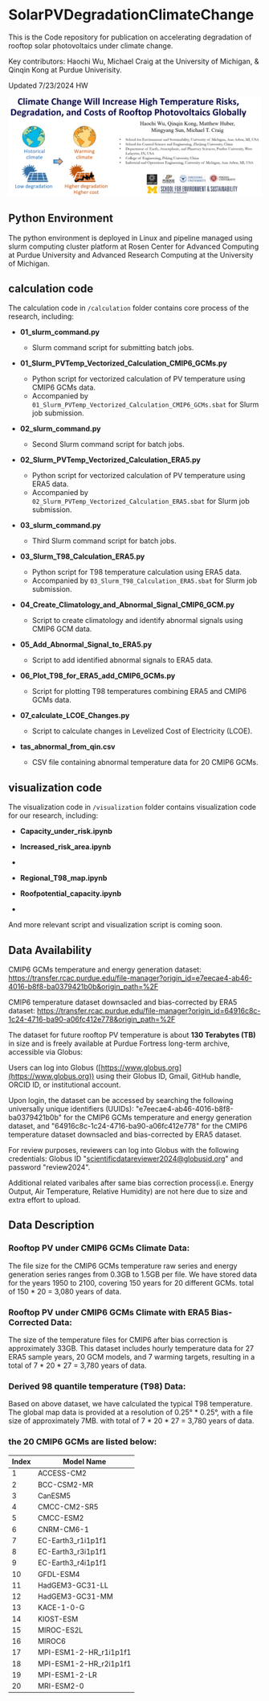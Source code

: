 # SolarPVDegradationClimateChange

This is the Code repository for publication on accelerating degradation of rooftop solar photovoltaics under climate change.

Key contributors: Haochi Wu, Michael Craig at the University of Michigan, & Qinqin Kong at Purdue Univerisity.

Updated 7/23/2024 HW

![Project](Illustr.png)

## Python Environment
The python environment is deployed in Linux and pipeline managed using slurm computing cluster platform at Rosen Center for Advanced Computing at Purdue University and Advanced Research Computing at the University of Michigan.

## calculation code
The calculation code in `/calculation` folder contains core process of the research, including:
- **01_slurm_command.py**    
    - Slurm command script for submitting batch jobs.
      
- **01_Slurm_PVTemp_Vectorized_Calculation_CMIP6_GCMs.py**    
    - Python script for vectorized calculation of PV temperature using CMIP6 GCMs data.
    - Accompanied by `01_Slurm_PVTemp_Vectorized_Calculation_CMIP6_GCMs.sbat` for Slurm job submission.
      
- **02_slurm_command.py**    
    - Second Slurm command script for batch jobs.
      
- **02_Slurm_PVTemp_Vectorized_Calculation_ERA5.py**    
    - Python script for vectorized calculation of PV temperature using ERA5 data.
    - Accompanied by `02_Slurm_PVTemp_Vectorized_Calculation_ERA5.sbat` for Slurm job submission.
      
- **03_slurm_command.py**    
    - Third Slurm command script for batch jobs.
      
- **03_Slurm_T98_Calculation_ERA5.py**    
    - Python script for T98 temperature calculation using ERA5 data.
    - Accompanied by `03_Slurm_T98_Calculation_ERA5.sbat` for Slurm job submission.
      
- **04_Create_Climatology_and_Abnormal_Signal_CMIP6_GCM.py**    
    - Script to create climatology and identify abnormal signals using CMIP6 GCM data.
      
- **05_Add_Abnormal_Signal_to_ERA5.py**    
    - Script to add identified abnormal signals to ERA5 data.
      
- **06_Plot_T98_for_ERA5_add_CMIP6_GCMs.py**    
    - Script for plotting T98 temperatures combining ERA5 and CMIP6 GCMs data.
      
- **07_calculate_LCOE_Changes.py**    
    - Script to calculate changes in Levelized Cost of Electricity (LCOE).
      
- **tas_abnormal_from_qin.csv**    
    - CSV file containing abnormal temperature data for 20 CMIP6 GCMs.

## visualization code
The visualization code in `/visualization` folder contains visualization code for our research, including:
- **Capacity_under_risk.ipynb**    
      
- **Increased_risk_area.ipynb**
- 
- **Regional_T98_map.ipynb**    
      
- **Roofpotential_capacity.ipynb**
- 
And more relevant script and visualization script is coming soon.

## Data Availability
CMIP6 GCMs temperature and energy generation dataset: https://transfer.rcac.purdue.edu/file-manager?origin_id=e7eecae4-ab46-4016-b8f8-ba0379421b0b&origin_path=%2F
 
CMIP6 temperature dataset downsacled and bias-corrected by ERA5 dataset: https://transfer.rcac.purdue.edu/file-manager?origin_id=64916c8c-1c24-4716-ba90-a06fc412e778&origin_path=%2F

The dataset for future rooftop PV temperature is about **130 Terabytes (TB)** in size and is freely available at Purdue Fortress long-term archive, accessible via Globus:

Users can log into Globus ([https://www.globus.org](https://www.globus.org)) using their Globus ID, Gmail, GitHub handle, ORCID ID, or institutional account. 

Upon login, the dataset can be accessed by searching the following universally unique identifiers (UUIDs): "e7eecae4-ab46-4016-b8f8-ba0379421b0b" for the CMIP6 GCMs temperature and energy generation dataset, and "64916c8c-1c24-4716-ba90-a06fc412e778" for the CMIP6 temperature dataset downsacled and bias-corrected by ERA5 dataset. 

For review purposes, reviewers can log into Globus with the following credentials: Globus ID "scientificdatareviewer2024@globusid.org" and password "review2024".

Additional related varibales after same bias correction process(i.e. Energy Output, Air Temperature, Relative Humidity) are not here due to size and extra effort to upload.

## Data Description
### Rooftop PV under CMIP6 GCMs Climate Data:
The file size for the CMIP6 GCMs temperature raw series and energy generation series ranges from 0.3GB to 1.5GB per file. We have stored data for the years 1950 to 2100, covering 150 years for 20 different GCMs.
total of 150 * 20 = 3,080 years of data.

### Rooftop PV under CMIP6 GCMs Climate with ERA5 Bias-Corrected Data:
The size of the temperature files for CMIP6 after bias correction is approximately 33GB. This dataset includes hourly temperature data for 27 ERA5 sample years, 20 GCM models, and 7 warming targets, resulting in a total of 7 * 20 * 27 = 3,780 years of data.

### Derived 98 quantile temperature (T98) Data:
Based on above dataset, we have calculated the typical T98 temperature. The global map data is provided at a resolution of 0.25° * 0.25°, with a file size of approximately 7MB. with total of 7 * 20 * 27 = 3,780 years of data.

### the 20 CMIP6 GCMs are listed below:

| Index | Model Name              |
|-------|-------------------------|
| 1     | ACCESS-CM2              |
| 2     | BCC-CSM2-MR             |
| 3     | CanESM5                 |
| 4     | CMCC-CM2-SR5            |
| 5     | CMCC-ESM2               |
| 6     | CNRM-CM6-1              |
| 7     | EC-Earth3_r1i1p1f1      |
| 8     | EC-Earth3_r3i1p1f1      |
| 9     | EC-Earth3_r4i1p1f1      |
| 10    | GFDL-ESM4               |
| 11    | HadGEM3-GC31-LL         |
| 12    | HadGEM3-GC31-MM         |
| 13    | KACE-1-0-G              |
| 14    | KIOST-ESM               |
| 15    | MIROC-ES2L              |
| 16    | MIROC6                  |
| 17    | MPI-ESM1-2-HR_r1i1p1f1  |
| 18    | MPI-ESM1-2-HR_r2i1p1f1  |
| 19    | MPI-ESM1-2-LR           |
| 20    | MRI-ESM2-0              |
